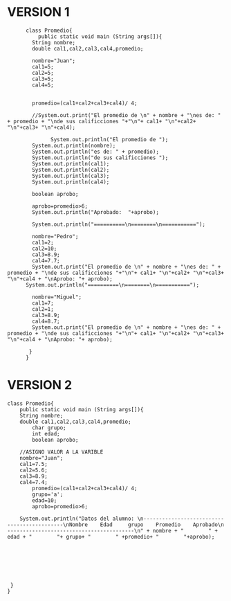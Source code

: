 # VERSION 1

          class Promedio{
              public static void main (String args[]){
          	String nombre;
          	double cal1,cal2,cal3,cal4,promedio;
          	
          	nombre="Juan";
          	cal1=5;
          	cal2=5;
          	cal3=5;
          	cal4=5;
          
          
          	promedio=(cal1+cal2+cal3+cal4)/ 4;
          	
          	//System.out.print("El promedio de \n" + nombre + "\nes de: " + promedio + "\nde sus calificciones "+"\n"+ cal1+ "\n"+cal2+ "\n"+cal3+ "\n"+cal4);
          
                  System.out.println("El promedio de ");
          	System.out.println(nombre);
          	System.out.println("es de: " + promedio);
          	System.out.println("de sus calificciones ");
          	System.out.println(cal1);
          	System.out.println(cal2);
          	System.out.println(cal3);
          	System.out.println(cal4);
          
          	boolean aprobo;
          	
          	aprobo=promedio>6;
          	System.out.println("Aprobado:  "+aprobo);
          	
          	System.out.println("==========\n========\n===========");
          
          	nombre="Pedro";
          	cal1=2;
          	cal2=10;
          	cal3=8.9;
          	cal4=7.7;
          	System.out.print("El promedio de \n" + nombre + "\nes de: " + promedio + "\nde sus calificciones "+"\n"+ cal1+ "\n"+cal2+ "\n"+cal3+ "\n"+cal4 + "\nAprobo: "+ aprobo);
          System.out.println("==========\n========\n===========");
          
          	nombre="Miguel";
          	cal1=7;
          	cal2=1;
          	cal3=8.9;
          	cal4=8.7;
          	System.out.print("El promedio de \n" + nombre + "\nes de: " + promedio + "\nde sus calificciones "+"\n"+ cal1+ "\n"+cal2+ "\n"+cal3+ "\n"+cal4 + "\nAprobo: "+ aprobo);
          
           }
          }



# VERSION 2

	class Promedio{
	    public static void main (String args[]){
		String nombre;
	  	double cal1,cal2,cal3,cal4,promedio;
	    	char grupo;
	    	int edad;
	    	boolean aprobo;
	
	  	//ASIGNO VALOR A LA VARIBLE
	  	nombre="Juan";
	  	cal1=7.5;
	  	cal2=5.6;
	  	cal3=8.9;
	  	cal4=7.4;
	    	promedio=(cal1+cal2+cal3+cal4)/ 4;
	        grupo='a';
	        edad=10;
	    	aprobo=promedio>6;
	
	  	System.out.println("Datos del alumno: \n--------------------------------------------\nNombre    Edad     grupo    Promedio    Aprobado\n -----------------------------------------\n" + nombre + "        " + edad + "        "+ grupo+ "        " +promedio+ "        "+aprobo);
	    
		
		
	  
	 
	
	
	 }
	}
